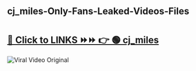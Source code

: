 
 ## cj_miles-Only-Fans-Leaked-Videos-Files

# <h2><a href="https://mediaupload.pro?cj_miles">🔗 Click to LINKS ⏩⏩ 👉 🟢 cj_miles </a></h2>

<a href="https://mediaupload.pro?cj_miles" rel="nofollow" data-target="animated-image.originalLink"><img src="https://i.ibb.co.com/xMMVF88/686577567.gif" alt="Viral Video Original" style="max-width: 100%; display: inline-block;" data-target="animated-image.originalImage"></a>